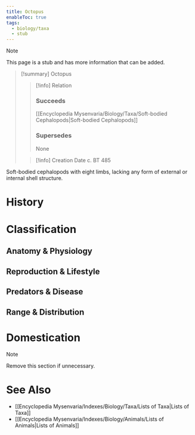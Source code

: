 ```yaml
---
title: Octopus
enableToc: true
tags:
  - biology/taxa
  - stub
---
```


> [!note]
> This page is a stub and has more information that can be added.

> [!summary] Octopus
> > [!info] Relation
> > ### Succeeds
> > [[Encyclopedia Mysenvaria/Biology/Taxa/Soft-bodied Cephalopods|Soft-bodied Cephalopods]]
> > ### Supersedes
> > None
>
> > [!info] Creation Date
> > c. BT 485

Soft-bodied cephalopods with eight limbs, lacking any form of external or internal shell structure.
# History

# Classification
## Anatomy & Physiology

## Reproduction & Lifestyle

## Predators & Disease

## Range & Distribution

# Domestication

> [!note]
> Remove this section if unnecessary.
# See Also
- [[Encyclopedia Mysenvaria/Indexes/Biology/Taxa/Lists of Taxa|Lists of Taxa]]
- [[Encyclopedia Mysenvaria/Indexes/Biology/Animals/Lists of Animals|Lists of Animals]]